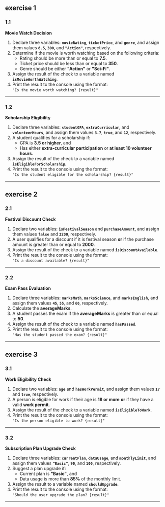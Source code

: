 
## exercise 1

### 1.1

**Movie Watch Decision**

1. Declare three variables: **`movieRating`**, **`ticketPrice`**, and **`genre`**, and assign them values **`8.5`**, **`300`**, and **`"Action"`**, respectively.
2. Determine if the movie is worth watching based on the following criteria:
    - Rating should be more than or equal to **7.5**.
    - Ticket price should be less than or equal to **350**.
    - Genre should be either **"Action"** or **"Sci-Fi"**.
3. Assign the result of the check to a variable named **`isMovieWorthWatching`**.
4. Print the result to the console using the format:  
   `"Is the movie worth watching? {result}"`

---

### 1.2

**Scholarship Eligibility**

1. Declare three variables: **`studentGPA`**, **`extraCurricular`**, and **`volunteerHours`**, and assign them values **`3.7`**, **`true`**, and **`12`**, respectively.
2. A student qualifies for a scholarship if:
    - GPA is **3.5 or higher**, and
    - Has either **extra-curricular participation** or **at least 10 volunteer hours**.
3. Assign the result of the check to a variable named **`isEligibleForScholarship`**.
4. Print the result to the console using the format:  
   `"Is the student eligible for the scholarship? {result}"`

---

## exercise 2

### 2.1

**Festival Discount Check**

1. Declare two variables: **`isFestivalSeason`** and **`purchaseAmount`**, and assign them values **`false`** and **`2200`**, respectively.
2. A user qualifies for a discount if it is festival season **or** if the purchase amount is greater than or equal to **2000**.
3. Assign the result of the check to a variable named **`isDiscountAvailable`**.
4. Print the result to the console using the format:  
   `"Is a discount available? {result}"`

---

### 2.2

**Exam Pass Evaluation**

1. Declare three variables: **`marksMath`**, **`marksScience`**, and **`marksEnglish`**, and assign them values **`45`**, **`55`**, and **`60`**, respectively.
2. Calculate the **averageMarks**.
3. A student passes the exam if the **averageMarks** is greater than or equal to **50**.
4. Assign the result of the check to a variable named **`hasPassed`**.
5. Print the result to the console using the format:  
   `"Has the student passed the exam? {result}"`

---

## exercise 3

### 3.1

**Work Eligibility Check**

1. Declare two variables: **`age`** and **`hasWorkPermit`**, and assign them values **`17`** and **`true`**, respectively.
2. A person is eligible for work if their age is **18 or more** **or** if they have a valid **work permit**.
3. Assign the result of the check to a variable named **`isEligibleToWork`**.
4. Print the result to the console using the format:  
   `"Is the person eligible to work? {result}"`

---

### 3.2

**Subscription Plan Upgrade Check**

1. Declare three variables: **`currentPlan`**, **`dataUsage`**, and **`monthlyLimit`**, and assign them values **`"Basic"`**, **`90`**, and **`100`**, respectively.
2. Suggest a plan upgrade if:
    - Current plan is **"Basic"**, and
    - Data usage is more than **85%** of the monthly limit.
3. Assign the result to a variable named **`shouldUpgrade`**.
4. Print the result to the console using the format:  
   `"Should the user upgrade the plan? {result}"`

---
